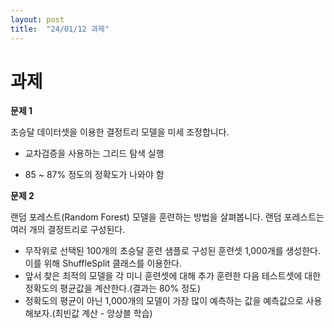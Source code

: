 ```yaml
---
layout: post
title:  "24/01/12 과제"
---
```


# 과제

**문제 1**

초승달 데이터셋을 이용한 결정트리 모델을 미세 조정합니다.

- 교차검증을 사용하는 그리드 탐색 실행

- 85 ~ 87% 정도의 정확도가 나와야 함

  

**문제 2**

랜덤 포레스트(Random Forest) 모델을 훈련하는 방법을 살펴봅니다. 랜덤 포레스트는 여러 개의 결정트리로 구성된다.

- 무작위로 선택된 100개의 초승달 훈련 샘플로 구성된 훈련셋 1,000개를 생성한다. 이를 위해 ShuffleSplit 클래스를 이용한다.
- 앞서 찾은 최적의 모델을 각 미니 훈련셋에 대해 추가 훈련한 다음 테스트셋에 대한 정확도의 평균값을 계산한다.(결과는 80% 정도)
- 정확도의 평균이 아닌 1,000개의 모델이 가장 많이 예측하는 값을 예측값으로 사용해보자.(최빈값 계산 - 앙상블 학습)
